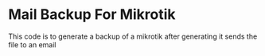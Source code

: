 # Mail Backup For Mikrotik
This code is to generate a backup of a mikrotik after generating it sends the file to an email

